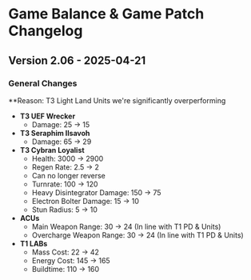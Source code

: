 # Game Balance & Game Patch Changelog

## Version 2.06 - 2025-04-21
### General Changes
**Reason: T3 Light Land Units we're significantly overperforming
- **T3 UEF Wrecker**
    - Damage: 25 -> 15
- **T3 Seraphim Ilsavoh**
    - Damage: 65 -> 29
- **T3 Cybran Loyalist**
    - Health: 3000 -> 2900
    - Regen Rate: 2.5 -> 2
    - Can no longer reverse
    - Turnrate: 100 -> 120
    - Heavy Disintegrator Damage: 150 -> 75
    - Electron Bolter Damage: 15 -> 10
    - Stun Radius: 5 -> 10
- **ACUs**
    - Main Weapon Range: 30 -> 24 (In line with T1 PD & Units)
    - Overcharge Weapon Range: 30 -> 24 (In line with T1 PD & Units)
- **T1 LABs**
    - Mass Cost: 22 -> 42
    - Energy Cost: 145 -> 165
    - Buildtime: 110 -> 160